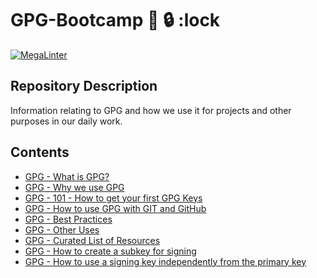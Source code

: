 # GPG-Bootcamp :key: 🔒 :lock

[![MegaLinter](https://github.com/Nautilus-Cyberneering/GPG-Bootcamp/actions/workflows/mega-linter.yml/badge.svg)](https://github.com/Nautilus-Cyberneering/GPG-Bootcamp/actions/workflows/mega-linter.yml)

## Repository Description

Information relating to GPG and how we use it for projects and other purposes in our daily work.

## Contents

- [GPG - What is GPG?](./docs/001_GPG-What-is-GPG.md)
- [GPG - Why we use GPG](./docs/002_GPG-Why-we-use-GPG.md)
- [GPG - 101 - How to get your first GPG Keys](./docs/003-GPG-101-How-to-get-your-first-GPG-Keys.md)
- [GPG - How to use GPG with GIT and GitHub](./docs/004_GPG-How-to-use-GPG-with-GIT-and-GitHub.md)
- [GPG - Best Practices](./docs/005_GPG-Best-Practices.md)
- [GPG - Other Uses](./docs/006_GPG-Other-Uses.md)
- [GPG - Curated List of Resources](./docs/007_GPG-Curated-List-of-Resources.md)
- [GPG - How to create a subkey for signing](./docs/008_GPG-How-to-create-a-subkey-for-signing.md)
- [GPG - How to use a signing key independently from the primary key](./docs/009_GPG-How-to-use-a-signing-key-independently-from-primary-key.md)
